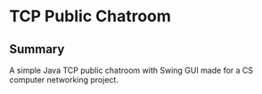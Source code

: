 # TCP Public Chatroom
## Summary
A simple Java TCP public chatroom with Swing GUI made for a CS computer networking project.
